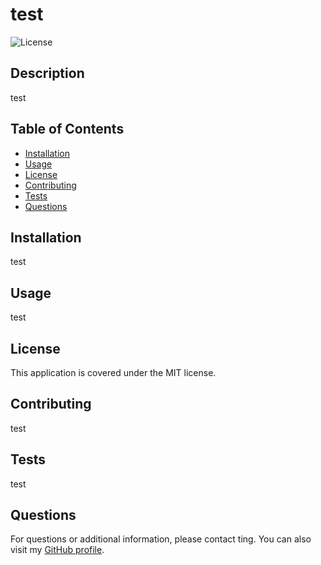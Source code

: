 # test

  ![License](https://img.shields.io/badge/license-MIT-brightgreen)


  ## Description
  test

  ## Table of Contents
  * [Installation](#installation)
  * [Usage](#usage)
  * [License](#license)
  * [Contributing](#contributing)
  * [Tests](#tests)
  * [Questions](#questions)

  ## Installation
  test

  ## Usage
  test

  ## License
  This application is covered under the MIT license.

  ## Contributing
  test

  ## Tests
  test

  ## Questions
  For questions or additional information, please contact ting. You can also visit my [GitHub profile](https://github.com/ting).
  
